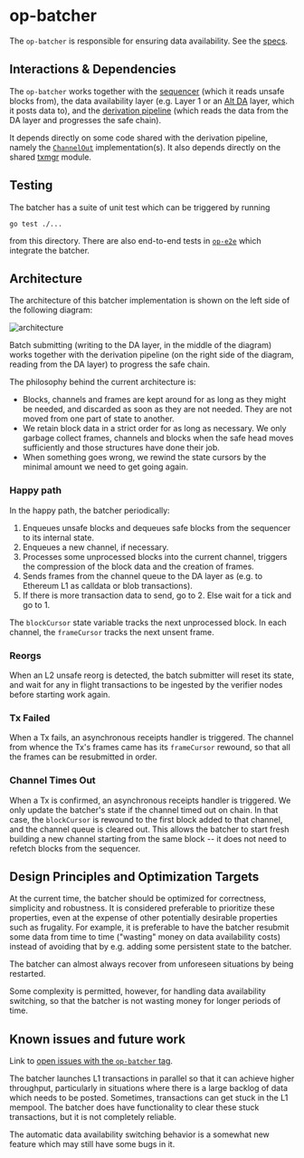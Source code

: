 # op-batcher

The `op-batcher` is responsible for ensuring data availability. See the [specs](https://specs.optimism.io/protocol/batcher.html).


## Interactions & Dependencies
The `op-batcher` works together with the [sequencer](../op-node/) (which it reads unsafe blocks from), the data availability layer (e.g. Layer 1 or an [Alt DA](../op-alt-da/) layer, which it posts data to), and the [derivation pipeline](../op-node/) (which reads the data from the DA layer and progresses the safe chain).

It depends directly on some code shared with the derivation pipeline, namely the [`ChannelOut`](../op-node/rollup/derive/channel_out.go) implementation(s). It also depends directly on the shared [txmgr](../op-service/txmgr/) module.

## Testing
The batcher has a suite of unit test which can be triggered by running
```
go test ./...
```
from this directory. There are also end-to-end tests in [`op-e2e`](../op-e2e/) which integrate the batcher.

## Architecture

The architecture of this batcher implementation is shown on the left side of the following diagram:

![architecture](./architecture.png)

Batch submitting (writing to the DA layer, in the middle of the diagram) works together with the derivation pipeline (on the right side of the diagram, reading from the DA layer) to progress the safe chain.

The philosophy behind the current architecture is:
* Blocks, channels and frames are kept around for as long as they might be needed, and discarded as soon as they are not needed. They are not moved from one part of state to another.
* We retain block data in a strict order for as long as necessary. We only garbage collect frames, channels and blocks when the safe head moves sufficiently and those structures have done their job.
* When something goes wrong, we rewind the state cursors by the minimal amount we need to get going again.


### Happy path

In the happy path, the batcher periodically:
1. Enqueues unsafe blocks and dequeues safe blocks from the sequencer to its internal state.
2. Enqueues a new channel, if necessary.
3. Processes some unprocessed blocks into the current channel, triggers the compression of the block data and the creation of frames.
4. Sends frames from the channel queue to the DA layer as (e.g. to Ethereum L1 as calldata or blob transactions).
5. If there is more transaction data to send, go to 2. Else wait for a tick and go to 1.


The `blockCursor` state variable tracks the next unprocessed block.
In each channel, the `frameCursor` tracks the next unsent frame.


### Reorgs
When an L2 unsafe reorg is detected, the batch submitter will reset its state, and wait for any in flight transactions to be ingested by the verifier nodes before starting work again.

### Tx Failed
When a Tx fails, an asynchronous receipts handler is triggered. The channel from whence the Tx's frames came has its `frameCursor` rewound, so that all the frames can be resubmitted in order.

### Channel Times Out
When a Tx is confirmed, an asynchronous receipts handler is triggered. We only update the batcher's state if the channel timed out on chain. In that case, the `blockCursor` is rewound to the first block added to that channel, and the channel queue is cleared out. This allows the batcher to start fresh building a new channel starting from the same block -- it does not need to refetch blocks from the sequencer.

## Design Principles and Optimization Targets
At the current time, the batcher should be optimized for correctness, simplicity and robustness. It is considered preferable to prioritize these properties, even at the expense of other potentially desirable properties such as frugality. For example, it is preferable to have the batcher resubmit some data from time to time ("wasting" money on data availability costs) instead of avoiding that by e.g. adding some persistent state to the batcher.

The batcher can almost always recover from unforeseen situations by being restarted.


Some complexity is permitted, however, for handling data availability switching, so that the batcher is not wasting money for longer periods of time.

## Known issues and future work

Link to [open issues with the `op-batcher` tag](https://github.com/ethereum-optimism/optimism/issues?q=is%3Aopen+is%3Aissue+label%3AA-op-batcher).

The batcher launches L1 transactions in parallel so that it can achieve higher throughput, particularly in situations where there is a large backlog of data which needs to be posted. Sometimes, transactions can get stuck in the L1 mempool. The batcher does have functionality to clear these stuck transactions, but it is not completely reliable.

The automatic data availability switching behavior is a somewhat new feature which may still have some bugs in it.
